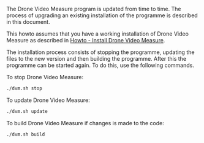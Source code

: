 The Drone Video Measure program is updated from time to time. The process of upgrading an existing installation of the programme is described in this document.

This howto assumes that you have a working installation of Drone Video Measure as described in [Howto - Install Drone Video Measure](Howto-InstallDroneVideoMeasure).

The installation process consists of stopping the programme, updating the files to the new version and then building the programme. After this the programme can be started again. To do this, use the following commands.

To stop Drone Video Measure:
```bash
./dvm.sh stop
```

To update Drone Video Measure:
```bash
./dvm.sh update
```

To build Drone Video Measure if changes is made to the code:
```bash
./dvm.sh build
```

